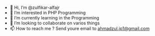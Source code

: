 - 👋 Hi, I’m @zulfikar-alfajr
- 👀 I’m interested in PHP Programming
- 🌱 I’m currently learning in the Programming
- 💞️ I’m looking to collaborate on varios things
- 📫 How to reach me ? Send youre email to ahmadzul.jp1@gmail.com

<!---
zulfikar-alfajr/zulfikar-alfajr is a ✨ special ✨ repository because its `README.md` (this file) appears on your GitHub profile.
You can click the Preview link to take a look at your changes.
--->
